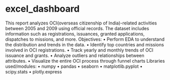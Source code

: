 # excel_dashboard
This report analyzes OCI(overseas citizenship of India)-related activities between 2005 and 2009 using official records. The dataset includes information such as registrations, issuances, granted applications, dispatches to missions, and more.
Objectives:
•	Perform EDA to understand the distribution and trends in the data.
•	Identify top countries and missions involved in OCI registrations.
•	Track yearly and monthly trends of OCI issuance and grants.
•	Analyze outliers and relationships between attributes.
•	Visualize the entire OCI process through funnel charts
Libraries used/modules:
•	numpy
•	pandas
•	seaborn
•	matplotlib.pyplot
•	scipy.stats
•	plotly.express
